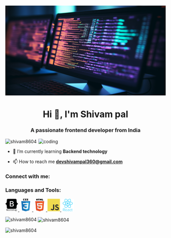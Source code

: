 ![logo](https://github.com/Shivam8604/Shivam8604/blob/main/bgc.png)
<h1 align="center">Hi 👋, I'm Shivam pal</h1>
<h3 align="center">A passionate frontend developer from India</h3>

<img align="right" alt="coding" width="400" src="https://kratikal.com/blog/wp-content/uploads/2023/03/coding-typing.gif">

<p align="left"> <img src="https://komarev.com/ghpvc/?username=shivam8604&label=Profile%20views&color=0e75b6&style=flat" alt="shivam8604" /> </p>

- 🌱 I’m currently learning **Backend technology**

- 📫 How to reach me **devshivampal360@gmail.com**

<h3 align="left">Connect with me:</h3>
<p align="left">
</p>

<h3 align="left">Languages and Tools:</h3>
<p align="left"> <a href="https://getbootstrap.com" target="_blank" rel="noreferrer"> <img src="https://raw.githubusercontent.com/devicons/devicon/master/icons/bootstrap/bootstrap-plain-wordmark.svg" alt="bootstrap" width="40" height="40"/> </a> <a href="https://www.w3schools.com/css/" target="_blank" rel="noreferrer"> <img src="https://raw.githubusercontent.com/devicons/devicon/master/icons/css3/css3-original-wordmark.svg" alt="css3" width="40" height="40"/> </a> <a href="https://www.w3.org/html/" target="_blank" rel="noreferrer"> <img src="https://raw.githubusercontent.com/devicons/devicon/master/icons/html5/html5-original-wordmark.svg" alt="html5" width="40" height="40"/> </a> <a href="https://developer.mozilla.org/en-US/docs/Web/JavaScript" target="_blank" rel="noreferrer"> <img src="https://raw.githubusercontent.com/devicons/devicon/master/icons/javascript/javascript-original.svg" alt="javascript" width="40" height="40"/> </a> <a href="https://reactjs.org/" target="_blank" rel="noreferrer"> <img src="https://raw.githubusercontent.com/devicons/devicon/master/icons/react/react-original-wordmark.svg" alt="react" width="40" height="40"/> </a> </p>

<p><img align="left" src="https://github-readme-stats.vercel.app/api/top-langs?username=shivam8604&show_icons=true&locale=en&layout=compact" alt="shivam8604" /></p>

<p>&nbsp;<img align="center" src="https://github-readme-stats.vercel.app/api?username=shivam8604&show_icons=true&locale=en" alt="shivam8604" /></p>

<p><img align="center" src="https://github-readme-streak-stats.herokuapp.com/?user=shivam8604&" alt="shivam8604" /></p>
